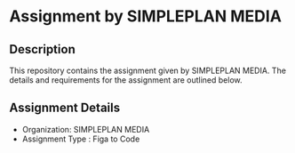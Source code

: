 # Assignment by SIMPLEPLAN MEDIA

## Description
This repository contains the assignment given by SIMPLEPLAN MEDIA. The details and requirements for the assignment are outlined below.

## Assignment Details
- Organization: SIMPLEPLAN MEDIA
- Assignment Type : Figa to Code

